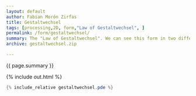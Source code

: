 ```yaml
---   
layout: default
author: Fabian Morón Zirfas
title: Gestaltwechsel
tags: [processing,2D, form,"Law of Gestaltwechsel", ]
permalink: /form/gestaltwechsel/
summary: The "Law of Gestaltwechsel". We can see this form in two different ways. Either coming toward us or moving away from us.  
archive: gestaltwechsel.zip

---  
```


<div class="hero">{{ page.summary }}</div>

<!-- more -->

{% include out.html %}

```java
{% include_relative gestaltwechsel.pde %}
```


